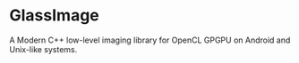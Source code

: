 # GlassImage
A Modern C++ low-level imaging library for OpenCL GPGPU on Android and Unix-like systems.
